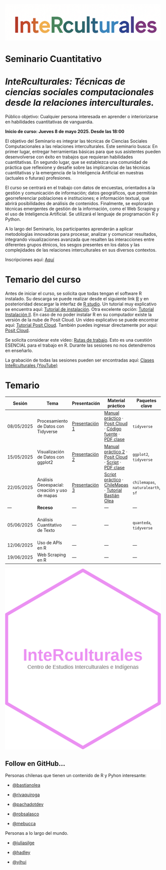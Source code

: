 ![](img/interculturales2.png)

# Seminario Cuantitativo

# ***InteRculturales:** Técnicas de ciencias sociales computacionales desde la relaciones interculturales.*

Público objetivo: Cualquier persona interesada en aprender o interiorizarse en habilidades cuantitativas de vanguardia.

**Inicio de curso: Jueves 8 de mayo 2025. Desde las 18:00**

El objetivo del Seminario es integrar las técnicas de Ciencias Sociales Computacionales a las relaciones interculturales. Este seminario busca: En primer lugar, entregar herramientas básicas para que sus asistentes pueden desenvolverse con éxito en trabajos que requieran habilidades cuantitativas. En segundo lugar, que se establezca una comunidad de práctica que reflexione y desafíe sobre las implicancias de las técnicas cuantitativas y la emergencia de la Inteligencia Artificial en nuestras (actuales o futuras) profesiones.

El curso se centrará en el trabajo con datos de encuestas, orientados a la gestión y comunicación de información; datos geográficos, que permitirán georreferenciar poblaciones e instituciones; e información textual, que abrirá posibilidades de análisis de contenidos. Finalmente, se explorarán técnicas emergentes de gestión de la información, como el Web Scraping y el uso de Inteligencia Artificial. Se utilizará el lenguaje de programación R y Python.

A lo largo del Seminario, los participantes aprenderán a aplicar metodologías innovadoras para procesar, analizar y comunicar resultados, integrando visualizaciones avanzada que resalten las interacciones entre diferentes grupos étnicos, los sesgos presentes en los datos y las complejidades de las relaciones interculturales en sus diversos contextos.

Inscripciones aquí: [Aquí](https://forms.cloud.microsoft/r/10cuEygf00)

# Temario del curso

Antes de iniciar el curso, se solicita que todas tengan el software R instalado. Su descarga se puede realizar desde el siguiente link [R](https://cran.r-project.org/bin/windows/base/) y en posterioridad descargar la interfaz de [R studio](https://posit.co/download/rstudio-desktop/). Un tutorial muy explicativo se encuentra aquí: [Tutorial de instalación](https://www.youtube.com/watch?v=RtkCAKXsVbw&t=204s). Otra excelente opción: [Tutorial Instalación II](https://bastianolea.rbind.io/blog/r_introduccion/instalar_r/). En caso de no poder instalar R en su computador existe la versión de la nube de Posit Cloud. Un vídeo explicativo se puede encontrar aquí: [Tutorial Posit Cloud](https://www.youtube.com/watch?v=hZuCmgoSGzM). También puedes ingresar directamente por aquí: [Posit Cloud](https://posit.cloud/).

Se solicita considerar este vídeo: [Rutas de trabajo](https://www.youtube.com/watch?v=gWcmdA_uGVY). Esto es una cuestión ESENCIAL para el trabajo en R. Durante las sesiones no nos detendremos en enseñarlo.

La grabación de todas las sesiones pueden ser encontradas aquí: [Clases InteRculturales (YouTube)](https://youtube.com/playlist?list=PL8V8dGNnJoBQUQ0lXLNRAtuDXb3UCZ9NX&si=Q6AmGrO4gpyabDlW)

# Temario

| **Sesión** | **Tema**                                      | **Presentación**                                                                                                   | **Material práctico**                                                                                                                                                                                                                                                                                                                                                              | **Paquetes clave**                 | **Referencias**                                                                                                                                                |
| ---------- | --------------------------------------------- | ------------------------------------------------------------------------------------------------------------------ | ---------------------------------------------------------------------------------------------------------------------------------------------------------------------------------------------------------------------------------------------------------------------------------------------------------------------------------------------------------------------------------- | ---------------------------------- | -------------------------------------------------------------------------------------------------------------------------------------------------------------- |
| 08/05/2025 | Procesamiento de Datos con Tidyverse          | [Presentación 1](https://centrociir.github.io/interculturales/clases/clase1/pres/presentacion-1.html)              | [Manual práctico](https://centrociir.github.io/interculturales/clases/clase1/clase_1.html)  ·  [Posit Cloud](https://posit.cloud/content/10310196)  ·  [Código fuente](https://github.com/centrociir/interculturales/blob/main/clases/clase1/practico/practico_1.R)  ·  [PDF clase](https://github.com/centrociir/interculturales/blob/main/clases/clase1/interculturales_1.pdf)   | `tidyverse`                        | [R4DS - Datos ordenados](https://r4ds.had.co.nz/tidy-data.html)                                                                                                |
| 15/05/2025 | Visualización de Datos con ggplot2            | [Presentación 2](https://centrociir.github.io/interculturales/clases/clase2/presentacion/presentacion-2.html)      | [Manual práctico 2](https://centrociir.github.io/interculturales/clases/clase2/practico/practico2.html)  ·  [Posit Cloud](https://posit.cloud/content/10365718)  ·  [Script](https://github.com/centrociir/interculturales/blob/main/clases/clase2/script_practico.R)  ·  [PDF clase](https://github.com/centrociir/interculturales/blob/main/clases/clase2/interculturales_2.pdf) | `ggplot2`, `tidyverse`             | [R4DS - Visualización](https://r4ds.had.co.nz/data-visualisation.html)                                                                                         |
| 22/05/2025 | Análisis Geoespacial: creación y uso de mapas | [Presentación 3](https://centrociir.github.io/interculturales/clases/clase3/presentacion/presentacion_clase3.html) | [Script práctico](https://github.com/centrociir/interculturales/blob/main/clases/clase3/practico/codigo_practico3.R)  ·  [ChileMapas](https://github.com/juanmiguelsr/chilemapas)  ·  [Tutorial Bastián Olea](https://rpubs.com/bastimapache/mapa_urbano_rm)                                                                                                                       | `chilemapas`, `naturalearth`, `sf` | —                                                                                                                                                              |
| —          | **Receso**                                    | —                                                                                                                  | —                                                                                                                                                                                                                                                                                                                                                                                  | —                                  | —                                                                                                                                                              |
| 05/06/2025 | Análisis Cuantitativo de Texto                | —                                                                                                                  | —                                                                                                                                                                                                                                                                                                                                                                                  | `quanteda`, `tidyverse`            | [Text Mining with R](https://www.tidytextmining.com)  ·  [Paper académico](https://doi.org/10.1080/19312458.2017.1387238)  ·  [Quanteda](https://quanteda.io/) |
| 12/06/2025 | Uso de APIs en R                              | —                                                                                                                  | —                                                                                                                                                                                                                                                                                                                                                                                  | —                                  | [OpenAI API Docs](https://platform.openai.com/docs/)                                                                                                           |
| 19/06/2025 | Web Scraping en R                             | —                                                                                                                  | —                                                                                                                                                                                                                                                                                                                                                                                  | —                                  | —                                                                                                                                                              |


![](img/sticker_ciir_rosa_v2.png)

## Follow en GitHub...

Personas chilenas que tienen un contenido de R y Pyhon interesante:

-   [\@bastianolea](https://github.com/bastianolea)

-   [\@rivaquiroga](https://github.com/rivaquiroga/)

-   [\@pachadotdev](https://github.com/pachadotdev)

-   [\@robsalasco](https://github.com/robsalasco)

-   [\@mebucca](https://github.com/mebucca)

Personas a lo largo del mundo.

-   [\@juliasilge](https://github.com/)

-   [\@hadley](https://github.com/hadley)

-   [\@yihui](https://github.com/yihui)
